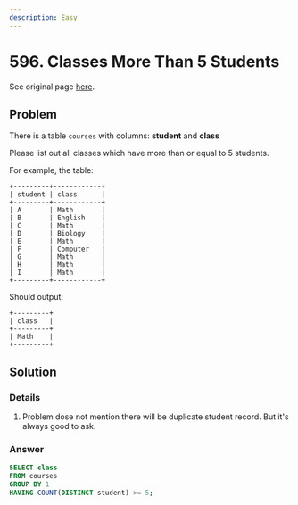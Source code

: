 ```yaml
---
description: Easy
---
```


# 596. Classes More Than 5 Students

See original page [here](https://leetcode.com/problems/classes-more-than-5-students/).

## Problem

There is a table `courses` with columns: **student** and **class**

Please list out all classes which have more than or equal to 5 students.

For example, the table:

```text
+---------+------------+
| student | class      |
+---------+------------+
| A       | Math       |
| B       | English    |
| C       | Math       |
| D       | Biology    |
| E       | Math       |
| F       | Computer   |
| G       | Math       |
| H       | Math       |
| I       | Math       |
+---------+------------+
```

Should output:

```text
+---------+
| class   |
+---------+
| Math    |
+---------+
```

## Solution

### Details

1. Problem dose not mention there will be duplicate student record. But it's always good to ask.

### Answer

```sql
SELECT class
FROM courses
GROUP BY 1
HAVING COUNT(DISTINCT student) >= 5;
```

